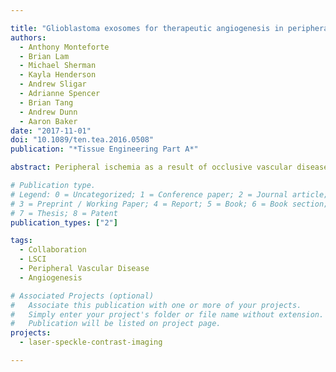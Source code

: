 ```yaml
---

title: "Glioblastoma exosomes for therapeutic angiogenesis in peripheral ischemia"
authors:
  - Anthony Monteforte
  - Brian Lam
  - Michael Sherman
  - Kayla Henderson
  - Andrew Sligar
  - Adrianne Spencer
  - Brian Tang
  - Andrew Dunn
  - Aaron Baker
date: "2017-11-01"
doi: "10.1089/ten.tea.2016.0508"
publication: "*Tissue Engineering Part A*"

abstract: Peripheral ischemia as a result of occlusive vascular disease is a widespread problem in patients older than the age of 65. Angiogenic therapies that can induce microvascular growth have great potential for providing a long-lasting solution for patients with ischemia and would provide an appealing alternative to surgical and percutaneous interventions. However, many angiogenic therapies have seen poor efficacy in clinical trials, suggesting that patients with long-term peripheral ischemia have considerable therapeutic resistance to angiogenic stimuli. Glioblastoma is one of the most angiogenic tumor types, inducing robust vessel growth in the area surrounding the tumor. One major angiogenic mechanism used by the tumor cells to induce blood vessel growth is the production of exosomes and other extracellular vesicles that can carry pro-angiogenic and immunomodulatory signals. Here, we explored whether the pro-angiogenic aspects of glioblastoma-derived exosomes could be harnessed to promote angiogenesis and healing in the context of peripheral ischemic disease. We demonstrate that the exosomes derived from glioblastoma markedly enhance endothelial cell proliferation and increase endothelial tubule formation in vitro. An analysis of the microRNA expression using next generation sequencing identified that exosomes contained a high concentration of miR-221. In addition, we found that glioblastoma exosomes contained significant amounts of the proteoglycans glypican-1 and syndecan-4, which can serve as co-receptors for angiogenic factors, including fibroblast growth factor-2 (FGF-2). In a hindlimb ischemia model in mice, we found that the exosomes promoted enhanced revascularization in comparison to control alginate gels and FGF-2 treatment alone. Taken together, our results support the fact that glioblastoma-derived exosomes have powerful effects in increasing revascularization in the context of peripheral ischemia.

# Publication type.
# Legend: 0 = Uncategorized; 1 = Conference paper; 2 = Journal article;
# 3 = Preprint / Working Paper; 4 = Report; 5 = Book; 6 = Book section;
# 7 = Thesis; 8 = Patent
publication_types: ["2"]

tags:
  - Collaboration
  - LSCI
  - Peripheral Vascular Disease
  - Angiogenesis

# Associated Projects (optional)
#   Associate this publication with one or more of your projects.
#   Simply enter your project's folder or file name without extension.
#   Publication will be listed on project page.
projects:
  - laser-speckle-contrast-imaging

---
```

